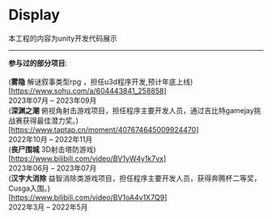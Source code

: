 # Display
 本工程的内容为unity开发代码展示<br />
 ****
__参与过的部分项目__:<br />
<br/>
(__雾隐__ 解谜叙事类型rpg ，担任u3d程序开发,预计年底上线)<br/>[https://www.sohu.com/a/604443841_258858]<br />
2023年07月 – 2023年09月<br/>
(__深渊之潮__  俯视角射击游戏项目，担任程序主要开发人员，通过吉比特gamejay挑战赛获得最佳潜力奖。)<br/>[https://www.taptap.cn/moment/407674645009924470]<br/>
2022年10月 – 2022年11月<br/>
(__丧尸围城__   3D射击塔防游戏)<br/>[https://www.bilibili.com/video/BV1yW4y1k7vx]<br/>
2023年06月 – 2023年07月<br/>
(__汉字大消除__ 益智消除类游戏项目，担任程序主要开发人员，获得奔腾杯二等奖，Cusga入围。)<br/>[https://www.bilibili.com/video/BV1oA4y1X7Q9]<br/>
2022年3月 – 2022年5月<br/>
